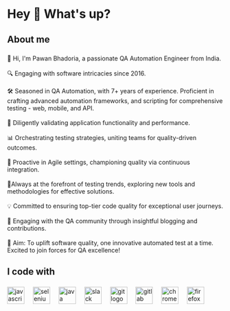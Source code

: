<h1 align="left">Hey 👋 What's up?</h1>

###

<h2 align="left">About me</h2>

###

<p align="left">🌟 Hi, I'm Pawan Bhadoria, a passionate QA Automation Engineer from India.<br><br>🔍 Engaging with software intricacies since 2016.<br><br>🛠️ Seasoned in QA Automation, with 7+ years of experience. Proficient in crafting advanced automation frameworks, and scripting for comprehensive testing - web, mobile, and API.<br><br>🧩 Diligently validating application functionality and performance. <br><br>📊 Orchestrating testing strategies, uniting teams for quality-driven outcomes.<br><br>🚀 Proactive in Agile settings, championing quality via continuous integration.<br><br>🌟Always at the forefront of testing trends, exploring new tools and methodologies for effective solutions.<br><br>💡 Committed to ensuring top-tier code quality for exceptional user journeys.<br><br>📝 Engaging with the QA community through insightful blogging and contributions.<br><br>🎯 Aim: To uplift software quality, one innovative automated test at a time.<br>Excited to join forces for QA excellence! </p>

###

<h2 align="left">I code with</h2>

###

<div align="left">
  <img src="https://cdn.jsdelivr.net/gh/devicons/devicon/icons/javascript/javascript-original.svg" height="40" alt="javascript logo"  />
  <img width="12" />
  <img src="https://cdn.jsdelivr.net/gh/devicons/devicon/icons/selenium/selenium-original.svg" height="40" alt="selenium logo"  />
  <img width="12" />
  <img src="https://cdn.jsdelivr.net/gh/devicons/devicon/icons/java/java-original.svg" height="40" alt="java logo"  />
  <img width="12" />
  <img src="https://cdn.jsdelivr.net/gh/devicons/devicon/icons/slack/slack-original.svg" height="40" alt="slack logo"  />
  <img width="12" />
  <img src="https://cdn.jsdelivr.net/gh/devicons/devicon/icons/git/git-original.svg" height="40" alt="git logo"  />
  <img width="12" />
  <img src="https://cdn.jsdelivr.net/gh/devicons/devicon/icons/gitlab/gitlab-original.svg" height="40" alt="gitlab logo"  />
  <img width="12" />
  <img src="https://cdn.jsdelivr.net/gh/devicons/devicon/icons/chrome/chrome-original.svg" height="40" alt="chrome logo"  />
  <img width="12" />
  <img src="https://cdn.jsdelivr.net/gh/devicons/devicon/icons/firefox/firefox-original.svg" height="40" alt="firefox logo"  />
</div>

###
